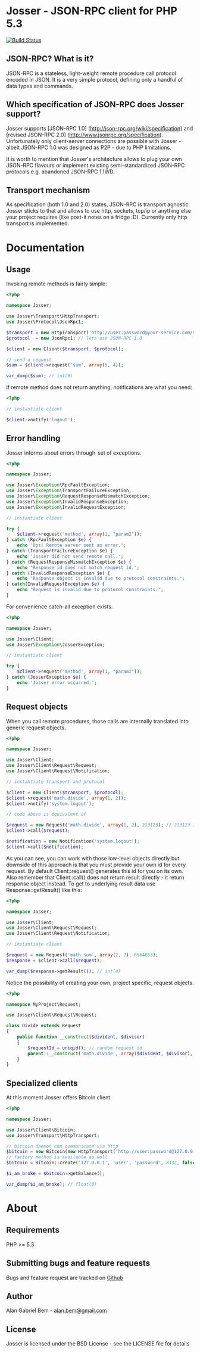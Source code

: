 Josser - JSON-RPC client for PHP 5.3
====================================

[![Build Status](https://secure.travis-ci.org/alanbem/Josser.png?branch=master)](http://travis-ci.org/alanbem/Josser)

JSON-RPC? What is it?
---------------------

JSON-RPC is a stateless, light-weight remote procedure call protocol encoded in JSON. It is a very simple
protocol, defining only a handful of data types and commands.

Which specification of JSON-RPC does Josser support?
----------------------------------------------------

Josser supports [JSON-RPC 1.0] (http://json-rpc.org/wiki/specification) and
[revised JSON-RPC 2.0] (http://www.jsonrpc.org/specification). Unfortunately only client-server
connections are possible with Josser - albeit JSON-RPC 1.0 was designed as P2P - due to PHP limitations.

It is worth to mention that Josser's architecture allows to plug your own JSON-RPC flavours or implement existing
semi-standardized JSON-RPC protocols e.g. abandoned JSON-RPC 1.1WD.

Transport mechanism
-------------------

As specification (both 1.0 and 2.0) states, JSON-RPC is transport agnostic. Josser sticks to that and allows to use
http, sockets, tcp/ip or anything else your project requires (like post-it notes on a fridge :D).
Currently only http transport is implemented.

Documentation
=============

Usage
-----

Invoking remote methods is fairly simple:

```php
<?php

namespace Josser;

use Josser\Transport\HttpTransport;
use Josser\Protocol\JsonRpc1;

$transport = new HttpTransport('http://user:password@your-service.com/math:8888'); // RPC over http
$protocol  = new JsonRpc1; // lets use JSON-RPC 1.0

$client = new Client($transport, $protocol);

// send a request
$sum = $client->request('sum', array(5, 4));

var_dump($sum); // int(9)
```

If remote method does not return anything, notifications are what you need:

```php
<?php

// instantiate client

$client->notify('logout');
```

Error handling
--------------

Josser informs about errors through  set of exceptions.
 
```php
<?php

namespace Josser;

use Josser\Exception\RpcFaultException;
use Josser\Exception\TransportFailureException;
use Josser\Exception\RequestResponseMismatchException;
use Josser\Exception\InvalidResponseException;
use Josser\Exception\InvalidRequestException;

// instantiate client

try {
    $client->request('method', array(1, "param2"));
} catch (RpcFaultException $e) {
    echo 'Ups! Remote server sent an error.';
} catch (TransportFailureException $e) {
    echo 'Josser did not send remote call.';
} catch (RequestResponseMismatchException $e) {
    echo "Response id does not match request id.";
} catch (InvalidResponseException $e) {
    echo "Response object is invalid due to protocol constraints.";
} catch(InvalidRequestException $e) {
    echo "Request is invalid due to protocol constraints.";
}              
```

For convenience catch-all exception exists.
  
```php
<?php

namespace Josser;

use Josser\Client;
use Josser\Exception\JosserException;

// instantiate client

try {
    $client->request('method', array(1, "param2"));
} catch (JosserException $e) {
    echo 'Josser error occurred.';
}           
```

Request objects
---------------

When you call remote procedures, those calls are internally translated into generic request objects.

```php
<?php

namespace Josser;

use Josser\Client;
use Josser\Client\Request\Request;
use Josser\Client\Request\Notification;

// instantiate transport and protocol

$client = new Client($transport, $protocol);
$client->request('math.divide', array(1, 2));
$client->notify('system.logout');

// code above is equivalent of

$request = new Request('math.divide', array(1, 2), 213123); // 213123 is a request identifier
$client->call($request);

$notification = new Notification('system.logout');
$client->call($notification);
```

As you can see, you can work with those low-level objects directly but downside of this approach is that you must provide your
own id for every request. By default Client::request() generates this id for you on its own.
Also remember that Client::call() does not return result directly - it return response object instead. To get to
underlying result data use Response::getResult() like this:

```php
<?php

namespace Josser;

use Josser\Client;
use Josser\Client\Request\Request;
use Josser\Client\Request\Notification;

// instantiate client

$request = new Request('math.sum', array(2, 2), 6564653);
$response = $client->call($request);

var_dump($response->getResult()); // int(4)
```

Notice the possibility of creating your own, project specific, request objects.

```php
<?php

namespace MyProject\Request;

use Josser\Client\Request\Request;

class Divide extends Request
{
    public function __construct($divident, $divisor)
    {
        $requestId = uniqid(); // random request id
        parent::__construct('math.divide', array($divident, $divisor), $requestId);
    }
}
```

Specialized clients
-------------------

At this moment Josser offers Bitcoin client.

```php
<?php

namespace Josser;

use Josser\Client\Bitcoin;
use Josser\Transport\HttpTransport;

// bitcoin daemon can communicate via http
$bitcoin = new Bitcoin(new HttpTransport('http://user:password@127.0.0.1:8332'));
// factory method is available as well
$bitcoin = Bitcoin::create('127.0.0.1', 'user', 'password', 8332, false);

$i_am_broke = $bitcoin->getBalance();

var_dump($i_am_broke); // float(0)
```

About
=====

Requirements
------------

PHP >= 5.3

Submitting bugs and feature requests
------------------------------------

Bugs and feature request are tracked on [Github](https://github.com/alanbem/josser/issues)

Author
------

Alan Gabriel Bem - <alan.bem@gmail.com>

License
-------

Josser is licensed under the BSD License - see the LICENSE file for details